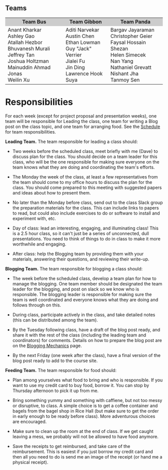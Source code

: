 ## Teams

<table>
<tr bgcolor="#CCC"><td align="center"><b>Team Bus</b></td><td align="center"><b>Team Gibbon</b></td><td align="center"><b>Team Panda</b></td></tr>
<tr>
<td>
Anant Kharkar<br>
Ashley Gao  <br>
Atallah Hezbor  <br>
Bhuvanesh Murali<br>
Jeffrey Tan<br>
Joshua Holtzman  <br>
Mainuddin Ahmad Jonas<br>  
Weilin Xu<br>
</td>
<td>
Aditi Narvekar<br>  
Austin Chen  <br>
Ethan Lowman  <br>
Guy "Jack" Verrier<br>  
Jialei Fu  <br>
Jin Ding  <br>
Lawrence Hook<br>
Suya
</td>
<td>
Bargav Jayaraman<br>  
Christopher Geier  <br>
Faysal Hossain Shezan  <br>
Helen Simecek<br>
Nan Yang<br>
Nathaniel Grevatt  <br>
Nishant Jha  <br>
Tanmoy Sen  
</td>
</tr>
</table>

</table>

# Responsibilities

For each week (except for project proposal and presentation weeks),
one team will be responsible for Leading the class, one team for
writing a Blog post on the class topic, and one team for arranging
food.  See the [Schedule](/schedule) for team responsibilities.

**Leading Team.**  The team responsible for leading a class should:

- Two weeks before the scheduled class, meet briefly with me (Dave) to
  discuss plan for the class. You should decide on a team leader for
  this class, who will be the one responsible for making sure everyone
  on the team knows what they are doing and coordinating the team's
  efforts.

- The Monday the week of the class, at least a few representatives
  from the team should come to my office hours to discuss the plan for
  the class.  You should come prepared to this meeting with suggested
  papers and ideas about how to present them. 

- No later than the Monday before class, send out to the class Slack group the preparation materials for the class.  This can include links to papers to read, but could also include exercises to do or software to install and experiment with, etc.  

- Day of class: lead an interesting, engaging, and illuminating class! This is a 2.5 hour class, so it can't just be a series of unconnected, dull presentations. You need to think of things to do in class to make it more worthwhile and engaging.

- After class: help the Blogging team by providing them with your materials, answering their questions, and reviewing their write-up.

**Blogging Team.** The team responsible for blogging a class should:

- The week before the scheduled class, develop a team plan for how to
  manage the blogging. One team member should be designated the team
  leader for the blogging, and post on slack so we know who is
  responsible. The blogging leader is responsible for making sure the
  team is well coordinated and everyone knows what they are doing and
  follows through on this.

- During class, participate actively in the class, and take detailed
  notes (this can be distributed among the team).

- By the Tuesday following class, have a draft of the blog post ready,
  and share it with the rest of the class (including the leading team
  and coordinators) for comments. Details on how to prepare the blog post are on the [Blogging Mechanics](/blogging) page.

- By the next Friday (one week after the class), have a final version
  of the blog post ready to add to the course site.

**Feeding Team.** The team responsible for food should:

- Plan among yourselves what food to bring and who is responsible.  If
  you want to use my credit card to buy food, borrow it. You can stop
  by Thursday afternoon to pick it up from me.

- Bring something yummy and something with caffiene, but not too messy
  or disruptive, to class. A simple choice is to get a coffee
  container and bagels from the bagel shop in Rice Hall (but make sure
  to get the order in early enough to be ready before class). More
  adventurous choices are encouraged.

- Make sure to clean up the room at the end of class. If we get caught
  leaving a mess, we probably will not be allowed to have food
  anymore.

- Save the receipts to get reimbursed, and take care of the
  reimbursement. This is easiest if you just borrow my credit card and
  then all you need to do is send me an image of the receipt (or hand
  me a physical receipt).

